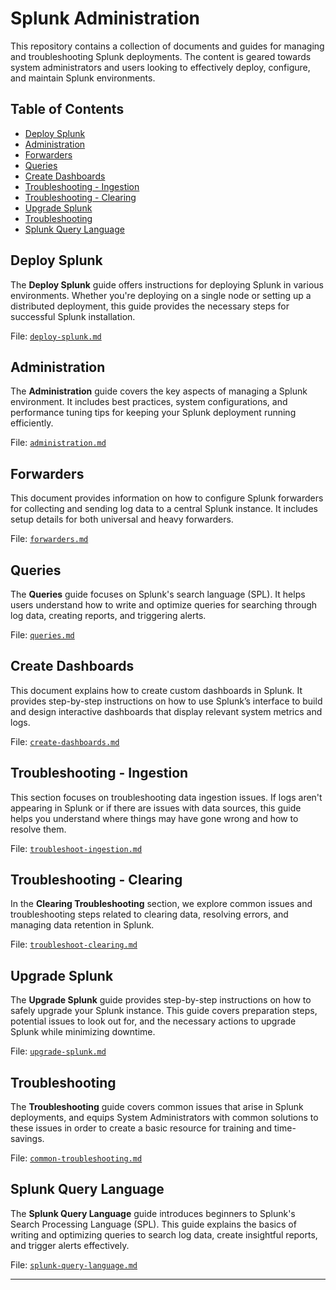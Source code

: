 # Splunk Administration

This repository contains a collection of documents and guides for managing and troubleshooting Splunk deployments. The content is geared towards system administrators and users looking to effectively deploy, configure, and maintain Splunk environments.

## Table of Contents


- [Deploy Splunk](#deploy-splunk)
- [Administration](#administration)
- [Forwarders](#forwarders)
- [Queries](#queries)
- [Create Dashboards](#create-dashboards)
- [Troubleshooting - Ingestion](#troubleshoot-ingestion)
- [Troubleshooting - Clearing](#troubleshoot-clearing)
- [Upgrade Splunk](#upgrade-splunk)
- [Troubleshooting](#troubleshooting)
- [Splunk Query Language](#splunk-query-language)

## Deploy Splunk

The **Deploy Splunk** guide offers instructions for deploying Splunk in various environments. Whether you're deploying on a single node or setting up a distributed deployment, this guide provides the necessary steps for successful Splunk installation.

File: [`deploy-splunk.md`](deploy-splunk.md)

## Administration

The **Administration** guide covers the key aspects of managing a Splunk environment. It includes best practices, system configurations, and performance tuning tips for keeping your Splunk deployment running efficiently.

File: [`administration.md`](administration.md)

## Forwarders

This document provides information on how to configure Splunk forwarders for collecting and sending log data to a central Splunk instance. It includes setup details for both universal and heavy forwarders.

File: [`forwarders.md`](forwarders.md)


## Queries

The **Queries** guide focuses on Splunk's search language (SPL). It helps users understand how to write and optimize queries for searching through log data, creating reports, and triggering alerts.

File: [`queries.md`](queries.md)
## Create Dashboards

This document explains how to create custom dashboards in Splunk. It provides step-by-step instructions on how to use Splunk’s interface to build and design interactive dashboards that display relevant system metrics and logs.

File: [`create-dashboards.md`](create-dashboards.md)

## Troubleshooting - Ingestion

This section focuses on troubleshooting data ingestion issues. If logs aren't appearing in Splunk or if there are issues with data sources, this guide helps you understand where things may have gone wrong and how to resolve them.

File: [`troubleshoot-ingestion.md`](troubleshoot-ingestion.md)

## Troubleshooting - Clearing

In the **Clearing Troubleshooting** section, we explore common issues and troubleshooting steps related to clearing data, resolving errors, and managing data retention in Splunk.

File: [`troubleshoot-clearing.md`](troubleshoot-clearing.md)

## Upgrade Splunk

The **Upgrade Splunk** guide provides step-by-step instructions on how to safely upgrade your Splunk instance. This guide covers preparation steps, potential issues to look out for, and the necessary actions to upgrade Splunk while minimizing downtime.

File: [`upgrade-splunk.md`](upgrade-splunk.md)

## Troubleshooting

The **Troubleshooting** guide covers common issues that arise in Splunk deployments, and equips System Administrators with common solutions to these issues in order to create a basic resource for training and time-savings. 

File: [`common-troubleshooting.md`](common-troubleshooting.md)

## Splunk Query Language

The **Splunk Query Language** guide introduces beginners to Splunk's Search Processing Language (SPL). This guide explains the basics of writing and optimizing queries to search log data, create insightful reports, and trigger alerts effectively.

File: [`splunk-query-language.md`](splunk-query-language.md)

---
